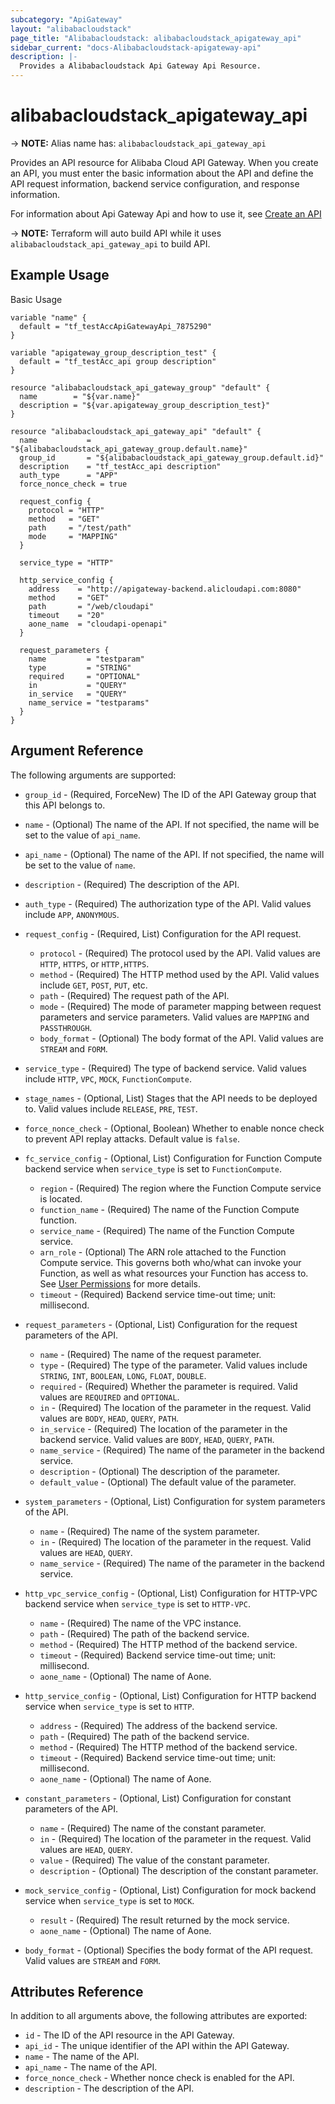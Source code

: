 ```yaml
---
subcategory: "ApiGateway"
layout: "alibabacloudstack"
page_title: "Alibabacloudstack: alibabacloudstack_apigateway_api"
sidebar_current: "docs-Alibabacloudstack-apigateway-api"
description: |- 
  Provides a Alibabacloudstack Api Gateway Api Resource.
---
```


# alibabacloudstack_apigateway_api
-> **NOTE:** Alias name has: `alibabacloudstack_api_gateway_api`

Provides an API resource for Alibaba Cloud API Gateway. When you create an API, you must enter the basic information about the API and define the API request information, backend service configuration, and response information.

For information about Api Gateway Api and how to use it, see [Create an API](https://help.aliyun.com/apsara/enterprise/v_3_14_0_20210519/apigateway/apsara-developer-guide/create-an-api-dev1.html?spm=a2c4g.14484438.10001.154)

-> **NOTE:** Terraform will auto build API while it uses `alibabacloudstack_api_gateway_api` to build API.

## Example Usage

Basic Usage

```hcl
variable "name" {
  default = "tf_testAccApiGatewayApi_7875290"
}

variable "apigateway_group_description_test" {
  default = "tf_testAcc_api group description"
}

resource "alibabacloudstack_api_gateway_group" "default" {
  name        = "${var.name}"
  description = "${var.apigateway_group_description_test}"
}

resource "alibabacloudstack_api_gateway_api" "default" {
  name           = "${alibabacloudstack_api_gateway_group.default.name}"
  group_id       = "${alibabacloudstack_api_gateway_group.default.id}"
  description    = "tf_testAcc_api description"
  auth_type      = "APP"
  force_nonce_check = true

  request_config {
    protocol = "HTTP"
    method   = "GET"
    path     = "/test/path"
    mode     = "MAPPING"
  }

  service_type = "HTTP"

  http_service_config {
    address    = "http://apigateway-backend.alicloudapi.com:8080"
    method     = "GET"
    path       = "/web/cloudapi"
    timeout    = "20"
    aone_name  = "cloudapi-openapi"
  }

  request_parameters {
    name         = "testparam"
    type         = "STRING"
    required     = "OPTIONAL"
    in           = "QUERY"
    in_service   = "QUERY"
    name_service = "testparams"
  }
}
```

## Argument Reference

The following arguments are supported:

* `group_id` - (Required, ForceNew) The ID of the API Gateway group that this API belongs to.
* `name` - (Optional) The name of the API. If not specified, the name will be set to the value of `api_name`.
* `api_name` - (Optional) The name of the API. If not specified, the name will be set to the value of `name`.
* `description` - (Required) The description of the API.
* `auth_type` - (Required) The authorization type of the API. Valid values include `APP`, `ANONYMOUS`.
* `request_config` - (Required, List) Configuration for the API request.

  * `protocol` - (Required) The protocol used by the API. Valid values are `HTTP`, `HTTPS`, or `HTTP,HTTPS`.
  * `method` - (Required) The HTTP method used by the API. Valid values include `GET`, `POST`, `PUT`, etc.
  * `path` - (Required) The request path of the API.
  * `mode` - (Required) The mode of parameter mapping between request parameters and service parameters. Valid values are `MAPPING` and `PASSTHROUGH`.
  * `body_format` - (Optional) The body format of the API. Valid values are `STREAM` and `FORM`.

* `service_type` - (Required) The type of backend service. Valid values include `HTTP`, `VPC`, `MOCK`, `FunctionCompute`.
* `stage_names` - (Optional, List) Stages that the API needs to be deployed to. Valid values include `RELEASE`, `PRE`, `TEST`.
* `force_nonce_check` - (Optional, Boolean) Whether to enable nonce check to prevent API replay attacks. Default value is `false`.
* `fc_service_config` - (Optional, List) Configuration for Function Compute backend service when `service_type` is set to `FunctionCompute`.

  * `region` - (Required) The region where the Function Compute service is located.
  * `function_name` - (Required) The name of the Function Compute function.
  * `service_name` - (Required) The name of the Function Compute service.
  * `arn_role` - (Optional) The ARN role attached to the Function Compute service. This governs both who/what can invoke your Function, as well as what resources your Function has access to. See [User Permissions](https://www.alibabacloud.com/help/doc-detail/52885.htm) for more details.
  * `timeout` - (Required) Backend service time-out time; unit: millisecond.

* `request_parameters` - (Optional, List) Configuration for the request parameters of the API.

  * `name` - (Required) The name of the request parameter.
  * `type` - (Required) The type of the parameter. Valid values include `STRING`, `INT`, `BOOLEAN`, `LONG`, `FLOAT`, `DOUBLE`.
  * `required` - (Required) Whether the parameter is required. Valid values are `REQUIRED` and `OPTIONAL`.
  * `in` - (Required) The location of the parameter in the request. Valid values are `BODY`, `HEAD`, `QUERY`, `PATH`.
  * `in_service` - (Required) The location of the parameter in the backend service. Valid values are `BODY`, `HEAD`, `QUERY`, `PATH`.
  * `name_service` - (Required) The name of the parameter in the backend service.
  * `description` - (Optional) The description of the parameter.
  * `default_value` - (Optional) The default value of the parameter.

* `system_parameters` - (Optional, List) Configuration for system parameters of the API.

  * `name` - (Required) The name of the system parameter.
  * `in` - (Required) The location of the parameter in the request. Valid values are `HEAD`, `QUERY`.
  * `name_service` - (Required) The name of the parameter in the backend service.

* `http_vpc_service_config` - (Optional, List) Configuration for HTTP-VPC backend service when `service_type` is set to `HTTP-VPC`.

  * `name` - (Required) The name of the VPC instance.
  * `path` - (Required) The path of the backend service.
  * `method` - (Required) The HTTP method of the backend service.
  * `timeout` - (Required) Backend service time-out time; unit: millisecond.
  * `aone_name` - (Optional) The name of Aone.

* `http_service_config` - (Optional, List) Configuration for HTTP backend service when `service_type` is set to `HTTP`.

  * `address` - (Required) The address of the backend service.
  * `path` - (Required) The path of the backend service.
  * `method` - (Required) The HTTP method of the backend service.
  * `timeout` - (Required) Backend service time-out time; unit: millisecond.
  * `aone_name` - (Optional) The name of Aone.

* `constant_parameters` - (Optional, List) Configuration for constant parameters of the API.

  * `name` - (Required) The name of the constant parameter.
  * `in` - (Required) The location of the parameter in the request. Valid values are `HEAD`, `QUERY`.
  * `value` - (Required) The value of the constant parameter.
  * `description` - (Optional) The description of the constant parameter.

* `mock_service_config` - (Optional, List) Configuration for mock backend service when `service_type` is set to `MOCK`.

  * `result` - (Required) The result returned by the mock service.
  * `aone_name` - (Optional) The name of Aone.
  
* `body_format` - (Optional) Specifies the body format of the API request. Valid values are `STREAM` and `FORM`.

## Attributes Reference

In addition to all arguments above, the following attributes are exported:

* `id` - The ID of the API resource in the API Gateway.
* `api_id` - The unique identifier of the API within the API Gateway.
* `name` - The name of the API.
* `api_name` - The name of the API.
* `force_nonce_check` - Whether nonce check is enabled for the API.
* `description` - The description of the API.
